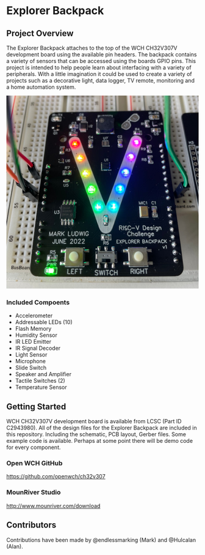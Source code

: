 # Explorer Backpack

## Project Overview
The Explorer Backpack attaches to the top of the WCH CH32V307V development board using the available pin headers. The backpack contains a variety of sensors that can be accessed using the boards GPIO pins. This project is intended to help people learn about interfacing with a variety of peripherals. With a little imagination it could be used to create a variety of projects such as a decorative light, data logger, TV remote, monitoring and a home automation system.

![Explorer Backpack](https://github.com/endlessmarking/Explorer-Backpack/blob/main/Photos/Explorer%20Backpack.jpg?raw=true)

### Included Compoents
* Accelerometer
* Addressable LEDs (10) 
* Flash Memory
* Humidity Sensor
* IR LED Emitter
* IR Signal Decoder
* Light Sensor
* Microphone
* Slide Switch
* Speaker and Amplifier
* Tactile Switches (2)
* Temperature Sensor

## Getting Started
WCH CH32V307V development board is available from LCSC (Part ID C2943980). All of the design files for the Explorer Backpack are included in this repository. Including the schematic, PCB layout, Gerber files. Some example code is available. Perhaps at some point there will be demo code for every component.

### Open WCH GitHub
https://github.com/openwch/ch32v307

### MounRiver Studio
http://www.mounriver.com/download

## Contributors
Contributions have been made by @endlessmarking (Mark) and @Hulcalan (Alan).
